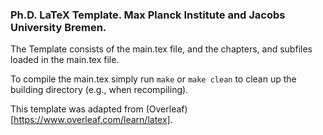### Ph.D. LaTeX Template. Max Planck Institute and Jacobs University Bremen.

The Template consists of the main.tex file, and the chapters, and subfiles loaded in the main.tex file.

To compile the main.tex simply run `make` or `make clean` to clean up the building directory (e.g., when recompiling).

This template was adapted from (Overleaf)[https://www.overleaf.com/learn/latex].




